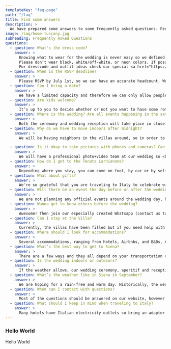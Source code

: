 ```yaml
---
templateKey: "faq-page"
path: "/faq"
title: Find some answers
description: >
  We have prepared some answers to some frequently asked questions. Feel free to browse through them, if there's still something unclear, feel free to use the contact form.
image: /img/home-tuscany.jpg
subheading: Frequently Asked Questions
questions:
  - question: What's the dress code?
    answer: >
      Knowing what to wear for the wedding is never easy so we defined the wedding dress code as Garden Party - think of something that is pretty but not too formal and at the same time location and event appropriate. Please don't wear jeans or shorts and a t-shirt. The weather should be warm, so light and flowy summer dresses or jumpsuits for women, and light coloured or mixed colour suits for men should be a perfect choice.<br><br>
      Please don’t wear black, white/off-white, or neon colors. If possible go for something inspired by Tuscan landscape or earthy colors (click for inspiration here). Also, bring something to put on in the evening as it might get chilly. Some terrain is uneven, so girls opt for block heels, wedges, sandals or flats, and guys, if you want, feel free to swap your formal dress shoes for loafers if that’s more comfortable. 😄 <br><br>
      For dresscode and outfit ideas check our special <a href="https://pin.it/1mYdkGt" target="_blank"> Pinterest Board</a> 🕺 💃.
  - question: When is the RSVP deadline?
    answer: >
      Please RSVP by July 1st, so we can have an accurate headcount. We also understand that unexpected things happen and if that will be the case, please let us know about it as soon as possible. 😄
  - question: Can I bring a date?
    answer: >
      We have a limited capacity and therefore we can only allow people whose names are on the invites. 🥹
  - question: Are kids welcome?
    answer: >
      It’s up to you to decide whether or not you want to have some romantic getaway with your significant other and leave your little ones with their grandparents or you want to come as a family - either way we are happy to have you! We only ask that you pay attention during crucial moments like the ceremony or first dance so that your children don’t interrupt it. 😇
  - question: Where is the wedding? Are all events happening in the same location?
    answer: >
      Both the ceremony and wedding reception will take place in close proximity at the territory of Tenuta Larnianone. Ceremony will be in the garden of Villa Ca’ Nova Sud and the wedding reception in the backyard garden of Villa Colombaio. After midnight the party moves indoors. 💃
  - question: Why do we have to move indoors after midnight?
    answer: >
      We will be having neighbors in the villas around, so in order to respect them and be able to continue the party we have to move indoors. If you have to go out after midnight to get some air, smoke or talk, please try to use the front garden and keep the volume of your talk low. If we don|t complz with these rules the partz will be stopped by the villa owners. 🔈

  - question: Is it okay to take pictures with phones and cameras? Can I post pictures and stories on Social Media?
    answer: >
      We will have a professional photo+video team at our wedding so <b>we kindly ask you not to take pictures or film during the ceremony</b>.🚫&nbsp; We want you to live with us fully through the moment in real life and time and not through the screen, especially after all the online weddings in 2020. It’s important for us to see and memorize your faces and looks while we are walking down the aisle. We really don’t want to have your face covered by a smartphone in the pictures from our team, as we want to look at these pictures in 10, 20, 50 years time and see your smiles, tears and all the emotions. 📵&nbsp; After the ceremony - during the aperitivo and wedding reception feel free to take your phones or cameras out and take pictures, record videos,  and post stuff online. If you share anything on Social Media, please tag us. 📷
  - question: How do I get to the Tenuta Larnianone?
    answer: >
      Depending where you stay, you can come on foot, by car or by self-organized transportation. Since we have a limited parking opportunity (around 10 cars can fit), please try to carpool with somebody or organize outside transportation. Since there’s no Uber in Siena and Taxi service is not the most reliable, especially at late night hours, we strongly suggest you contact a service, for example Sartini Siena, to set up a drive both to and from the party.
  - question: What about gifts?
    answer: >
      We're so grateful that you are traveling to Italy to celebrate with us. Your presence is the only present we need. 💝
  - question: Will there be an event the day before or after the wedding?
    answer: >
      We are not planning any official events around the wedding day, however, in the days around the wedding, there can always be people who will ask if somebody wants to join some activity like horseback riding + wine tasting so keep checking our facebook group and keep the Whatsapp notifications active. 🎉
  - question: Wanna get to know others before the wedding?
    answer: >
      Awesome! Then join our especially created Whatsapp (contact us to be added) or <a href="https://www.facebook.com/groups/1435542876905661" target="_blank"> Facebook group</a>! You can get to know other guests, organize carpooling/book a transportation together as a bigger group, rent an accommodation together, find a travel buddy or simply share your questions, messages and pictures there. 😄
  - question: Can I stay at the Villa?
    answer: >
      Currently, the villas have been filled but if you need help with finding accommodation, reach out to us and we will try to help you. 🏡
  - question: Where should I look for accommodations?
    answer: >
      Several accommodations, ranging from hotels, Airbnbs, and B&Bs, Agriturismos, can be found within a 30-minute drive from our venue, in the neighboring villages or Siena. Please see our <a href="/en/accommodation">Accommodation</a> page for more details. 🛏️
  - question: What’s the best way to get to Siena?
    answer: >
      There are a few ways and they all depend on your transportation choice. If you don’t come all the way by car, we suggest flying to one of these airports (check out if you have a cheap Ryanair connection!) Florence, Bologna or Pisa and from there either rent a car (opt for a smaller one - italian streets, especially in the countryside and inside the cities are really tight!) or take a train or a bus to Siena. If you have time or planned vacation around our wedding, you can look for our recommendations for a trip here. 🚗
  - question: Is the wedding indoors or outdoors?
    answer: >
      If the weather allows, our wedding ceremony, aperitif and reception are outdoors, in case of rain we will move to an outdoor tent with a dancefloor inside the villa. ☀️
  - question: What’s the weather like in Siena in September?
    answer: >
      We are hoping for a rain-free and warm day. Historically, the weather in Siena mid-September is lovely and reliable, with the average minimum temperature being 14.2°C and the average maximum daytime temperature lying around 23.5°C. It rains on average a total of 5 days with an average of 57mm. We advise putting on sunscreen for our outdoor wedding. 🌡️
  - question: Whom can I contact with questions?
    answer: >
      Most of the questions should be answered on our website, however if you have problems/questions that you can’t find the answers to here, feel free to ask on Whatsapp (contact us to be added) or <a href="https://www.facebook.com/groups/1435542876905661" target="_blank"> Facebook</a> group or contact us directly. Due to intensive wedding preparations and travel we will have limited possibilities to answer from 05.09.2022, in that case please contact Arthur Chimeno (DE, EN) or Zuzanna Lech (EN, PL). 🤙
  - question: What should I keep in mind when traveling to Italy?
    answer: >
      Many hotels have Italian electricity outlets so bring an adapter. Bring sunscreen and mosquito repellant. You can drive with 0,5‰ but please be responsible and don’t risk driving if you feel not fit. Don’t order pizza with pineapple. 🤌
---
```


### Hello World

Hello World
